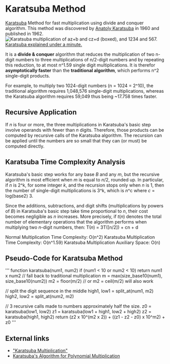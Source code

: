 # Karatsuba Method
[Karatsuba](https://en.wikipedia.org/wiki/Karatsuba_algorithm) Method for fast multiplication using divide and conquer algorithm.
This method was discovered by [Anatoly Karatsuba](https://en.wikipedia.org/wiki/Anatoly_Karatsuba) in 1960 and published in 1962.
![Karatsuba multiplication of az+b and cz+d (boxed), and 1234 and 567.](https://en.wikipedia.org/wiki/File:Karatsuba_multiplication.svg)
[Karatsuba explained under a minute.](https://www.youtube.com/watch?v=LCY4dnm88oI)

It is a **divide & conquer** algorithm that reduces the multiplication of two n-digit numbers to three multiplications of n/2-digit numbers and by repeating this reduction, to at most n^1.59 single digit multiplications.
It is therefor **asymptotically faster** than the **traditional algorithm**, which performs n^2 single-digit products.

For example, to multiply two 1024-digit numbers (n = 1024 = 2^10), the traditional algorithm requires 1,048,576 single-digit multiplications, whereas the Karatsuba algorithm requires 59,049 thus being ~17.758 times faster.

## Recursive Application
If _n_ is four or more, the three multiplications in Karatsuba's basic step involve operands with fewer than _n_ digits.
Therefore, those products can be computed by recursive calls of the Karatsuba algorithm.
The recursion can be applied until the numbers are so small that they can (or must) be computed directly.

## Karatsuba Time Complexity Analysis
Karatsuba's basic step works for any base _B_ and any _m_, but the recursive algorithm is most efficient when _m_ is equal to _n_/2, rounded up.
In particular, if _n_ is 2^k, for some integer _k_, and the recursion stops only when _n_ is 1, then the number of single-digit multiplications is 3^k, which is _n_^c where _c_ = log(base2) 3.

Since the additions, subtractions, and digit shifts (multiplications by powers of _B_) in Karatsuba's basic step take time proportional to _n_, their cost becomes negligible as _n_ increases.
More precisely, if _t_(_n_) denotes the total number of elementary operations that the algorithm performs when multiplying two _n_-digit numbers, then:
T(_n_) = 3T(\[n/2]) + cn + d

Normal Multiplication Time Complexity:     O(n^2)
Karatsuba Multiplication Time Complexity: O(n^1.59)
Karatsuba Multiplication Auxiliary Space:    O(n)

## Pseudo-Code for Karatsuba Method
'''
function karatsuba(num1, num2)
	if (num1 < 10 or num2 < 10)
		return num1 x num2 
		// fall back to traditional multiplication
   m = max(size_base10(num1), size_base10(num2))
   m2 = floor(m/2) 
   // or m2 = ceil(m/2) will also work
   
   // split the digit sequence in the middle
   high1, low1 = split_at(num1, m2)
   high2, low2 = split_at(num2, m2)

   // 3 recursive calls made to numbers approximately half the size.
   z0 = karatsuba(low1, low2)
   z1 = karatsuba(low1 + high1, low2 + high2)
   z2 = karatsuba(high1, high2)
   return (z2 x 10^(m2 x 2)) + ((z1 - z2 - z0) x 10^m2) + z0
'''

## External links
+ ["Karatsuba Multiplication"](https://mathworld.wolfram.com/KaratsubaMultiplication.html)
+ [Karatsuba's Algorithm for Polynomial Multiplication](http://www.cs.pitt.edu/~kirk/cs1501/animations/Karatsuba.html)